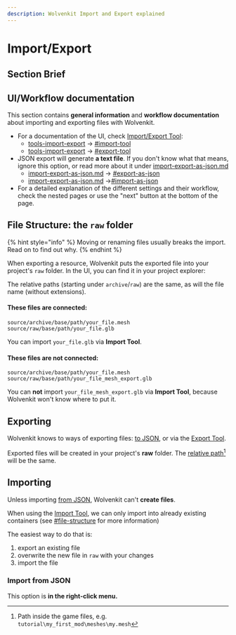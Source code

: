 ```yaml
---
description: Wolvenkit Import and Export explained
---
```


# Import/Export

## Section Brief

## UI/Workflow documentation

This section contains **general information** and **workflow documentation** about importing and exporting files with Wolvenkit.&#x20;

* For a documentation of the UI, check [Import/Export Tool](models.md):
  * [tools-import-export](../../tools/tools-import-export/ "mention") -> [#import-tool](../../tools/tools-import-export/#import-tool "mention")
  * [tools-import-export](../../tools/tools-import-export/ "mention") -> [#export-tool](../../tools/tools-import-export/#export-tool "mention")
* JSON export will generate **a text file**. If you don't know what that means, ignore this option, or read more about it under [import-export-as-json.md](import-export-as-json.md "mention")
  * [import-export-as-json.md](import-export-as-json.md "mention") -> [#export-as-json](import-export-as-json.md#export-as-json "mention")
  * [import-export-as-json.md](import-export-as-json.md "mention") ->[#import-as-json](import-export-as-json.md#import-as-json "mention")
* For a detailed explanation of the different settings and their workflow, check the nested pages or use the "next" button at the bottom of the page.&#x20;

## File Structure: the `raw` folder

{% hint style="info" %}
Moving or renaming files usually breaks the import. Read on to find out why.
{% endhint %}

When exporting a resource, Wolvenkit puts the exported file into your project's `raw` folder. In the UI, you can find it in your project explorer:



The relative paths (starting under `archive`/`raw`) are the same, as will the file name (without extensions).&#x20;

#### These files are connected:

```
source/archive/base/path/your_file.mesh
source/raw/base/path/your_file.glb
```

You can import `your_file.glb` via **Import Tool**.

#### These files are **not** connected:

```
source/archive/base/path/your_file.mesh
source/raw/base/path/your_file_mesh_export.glb
```

You can **not** import `your_file_mesh_export.glb` via **Import Tool**, because Wolvenkit won't know where to put it.

## Exporting

Wolvenkit knows to ways of exporting files: [to JSON](import-export-as-json.md#export-as-json), or via the [Export Tool](../../tools/tools-import-export/#export-tool).

Exported files will be created in your project's **raw** folder. The [relative path](#user-content-fn-1)[^1] will be the same.

## Importing

Unless importing [from JSON](./#import-from-json), Wolvenkit can't **create files**.&#x20;

When using the [Import Tool](./#import-tool), we can only import into already existing containers (see [#file-structure](./#file-structure "mention") for more information)

The easiest way to do that is:&#x20;

1. export an existing file
2. overwrite the new file in `raw` with your changes
3. import the file



### Import from JSON

This option is **in the right-click menu.**

[^1]: Path inside the game files, e.g. `tutorial\my_first_mod\meshes\my.mesh`
